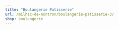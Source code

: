 ```yaml
---
title: "Boulangerie Patisserie"
url: /milhac-de-nontron/boulangerie-patisserie-3/
shop: boulangerie
---
```

